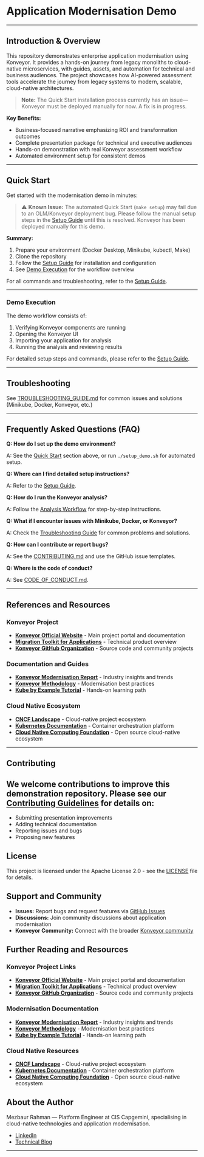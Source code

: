 

# Application Modernisation Demo

---

## Introduction & Overview

This repository demonstrates enterprise application modernisation using Konveyor. It provides a hands-on journey from legacy monoliths to cloud-native microservices, with guides, assets, and automation for technical and business audiences. The project showcases how AI-powered assessment tools accelerate the journey from legacy systems to modern, scalable, cloud-native architectures.

> **Note:** The Quick Start installation process currently has an issue—Konveyor must be deployed manually for now. A fix is in progress.

**Key Benefits:**

- Business-focused narrative emphasizing ROI and transformation outcomes
- Complete presentation package for technical and executive audiences
- Hands-on demonstration with real Konveyor assessment workflow
- Automated environment setup for consistent demos

---

## Quick Start

Get started with the modernisation demo in minutes:

> ⚠️ **Known Issue:** The automated Quick Start (`make setup`) may fail due to an OLM/Konveyor deployment bug. Please follow the manual setup steps in the [Setup Guide](docs/setup.md) until this is resolved. Konveyor has been deployed manually for this demo.

**Summary:**

1. Prepare your environment (Docker Desktop, Minikube, kubectl, Make)
2. Clone the repository
3. Follow the [Setup Guide](docs/setup.md) for installation and configuration
4. See [Demo Execution](#demo-execution) for the workflow overview

For all commands and troubleshooting, refer to the [Setup Guide](docs/setup.md).

---

### Demo Execution

The demo workflow consists of:

1. Verifying Konveyor components are running
2. Opening the Konveyor UI
3. Importing your application for analysis
4. Running the analysis and reviewing results

For detailed setup steps and commands, please refer to the [Setup Guide](docs/setup.md).


---

## Troubleshooting

See [TROUBLESHOOTING_GUIDE.md](TROUBLESHOOTING_GUIDE.md) for common issues and solutions (Minikube, Docker, Konveyor, etc.)

---



## Frequently Asked Questions (FAQ)

**Q: How do I set up the demo environment?**

A: See the [Quick Start](#quick-start) section above, or run `./setup_demo.sh` for automated setup.

**Q: Where can I find detailed setup instructions?**

A: Refer to the [Setup Guide](docs/setup.md).

**Q: How do I run the Konveyor analysis?**

A: Follow the [Analysis Workflow](docs/analysis-workflow.md) for step-by-step instructions.

**Q: What if I encounter issues with Minikube, Docker, or Konveyor?**

A: Check the [Troubleshooting Guide](TROUBLESHOOTING_GUIDE.md) for common problems and solutions.

**Q: How can I contribute or report bugs?**

A: See the [CONTRIBUTING.md](CONTRIBUTING.md) and use the GitHub issue templates.

**Q: Where is the code of conduct?**

A: See [CODE_OF_CONDUCT.md](CODE_OF_CONDUCT.md).


---

## References and Resources

### Konveyor Project

- **[Konveyor Official Website](https://konveyor.io/)** - Main project portal and documentation
- **[Migration Toolkit for Applications](https://developers.redhat.com/products/mta/overview)** - Technical product overview
- **[Konveyor GitHub Organization](https://github.com/konveyor)** - Source code and community projects

### Documentation and Guides

- **[Konveyor Modernisation Report](https://konveyor.io/modernisation-report/)** - Industry insights and trends
- **[Konveyor Methodology](https://github.com/konveyor/methodology)** - Modernisation best practices
- **[Kube by Example Tutorial](https://kubebyexample.com/learning-paths/migrating-kubernetes/install-konveyor-and-analyse-legacy-java-application)** - Hands-on learning path

### Cloud Native Ecosystem

- **[CNCF Landscape](https://landscape.cncf.io/)** - Cloud-native project ecosystem
- **[Kubernetes Documentation](https://kubernetes.io/docs/)** - Container orchestration platform
- **[Cloud Native Computing Foundation](https://www.cncf.io/)** - Open source cloud-native ecosystem

---


## Contributing

We welcome contributions to improve this demonstration repository. Please see our [Contributing Guidelines](CONTRIBUTING.md) for details on:
---

- Submitting presentation improvements
- Adding technical documentation  
- Reporting issues and bugs
- Proposing new features


## License



This project is licensed under the Apache License 2.0 - see the [LICENSE](LICENSE) file for details.

## Support and Community



- **Issues:** Report bugs and request features via [GitHub Issues](https://github.com/my-janala/app-modernisation-demo/issues)
- **Discussions:** Join community discussions about application modernisation
- **Konveyor Community:** Connect with the broader [Konveyor community](https://konveyor.io/community/)


## Further Reading and Resources



### Konveyor Project Links

- **[Konveyor Official Website](https://konveyor.io/)** - Main project portal and documentation
- **[Migration Toolkit for Applications](https://developers.redhat.com/products/mta/overview)** - Technical product overview
- **[Konveyor GitHub Organization](https://github.com/konveyor)** - Source code and community projects

### Modernisation Documentation

- **[Konveyor Modernisation Report](https://konveyor.io/modernisation-report/)** - Industry insights and trends
- **[Konveyor Methodology](https://github.com/konveyor/methodology)** - Modernisation best practices
- **[Kube by Example Tutorial](https://kubebyexample.com/learning-paths/migrating-kubernetes/install-konveyor-and-analyse-legacy-java-application)** - Hands-on learning path

### Cloud Native Resources

- **[CNCF Landscape](https://landscape.cncf.io/)** - Cloud-native project ecosystem
- **[Kubernetes Documentation](https://kubernetes.io/docs/)** - Container orchestration platform
- **[Cloud Native Computing Foundation](https://www.cncf.io/)** - Open source cloud-native ecosystem


## About the Author




Mezbaur Rahman — Platform Engineer at CIS Capgemini, specialising in cloud-native technologies and application modernisation.

- [LinkedIn](https://www.linkedin.com/in/mezba/)
- [Technical Blog](https://medium.com/@mezba)

---